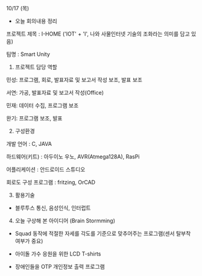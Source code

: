 10/17 (목)

* 오늘 회의내용 정리

프로젝트 제목 : I-HOME ('IOT' + 'I', 나와 사물인터넷 기술의 조화라는 의미를 담고 있음)

팀명 : Smart Unity

1. 프로젝트 담당 역할

민성: 프로그램, 회로, 발표자료 및 보고서 작성 보조, 발표 보조

서연: 가공, 발표자료 및 보고서 작성(Office)

민재: 데이터 수집, 프로그램 보조

완기: 프로그램 보조, 발표

2. 구성환경

개발 언어 :  C, JAVA

하드웨어(키트) : 아두이노 우노, AVR(Atmega128A), RasPi

어플리케이션 : 안드로이드 스튜디오

회로도 구성 프로그램 : fritzing, OrCAD

3. 활용기술

- 블루투스 통신, 음성인식, 인터럽트

4. 오늘 구상해 본 아이디어 (Brain Stormming)

- Squad 동작에 적절한 자세를 각도를 기준으로 맞추어주는 프로그램(센서 탈부착 여부가 중요)

- 아이돌 가수 응원을 위한 LCD T-shirts

- 장애인들을 OTP 개인정보 출력 프로그램
